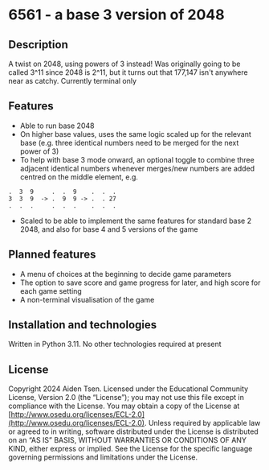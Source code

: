 # 6561 - a base 3 version of 2048

## Description
A twist on 2048, using powers of 3 instead! Was originally going to be called 3^11 since 2048 is 2^11, but it turns out that 177,147 isn't anywhere near as catchy. Currently terminal only

## Features
- Able to run base 2048
- On higher base values, uses the same logic scaled up for the relevant base (e.g. three identical numbers need to be merged for the next power of 3)
- To help with base 3 mode onward, an optional toggle to combine three adjacent identical numbers whenever merges/new numbers are added centred on the middle element, e.g.
```
.  3  9     .  .  9    .  .  .
3  3  9  -> .  9  9 -> .  . 27
.  .  .     .  .  .    .  .  .
```
- Scaled to be able to implement the same features for standard base 2 2048, and also for base 4 and 5 versions of the game

## Planned features
- A menu of choices at the beginning to decide game parameters
- The option to save score and game progress for later, and high score for each game setting
- A non-terminal visualisation of the game

## Installation and technologies
Written in Python 3.11. No other technologies required at present

## License
Copyright 2024 Aiden Tsen. Licensed under the Educational Community License, Version 2.0 (the “License”); you may not use this file except in compliance with the License. You may obtain a copy of the License at [http://www.osedu.org/licenses/ECL-2.0](http://www.osedu.org/licenses/ECL-2.0). Unless required by applicable law or agreed to in writing, software distributed under the License is distributed on an “AS IS” BASIS, WITHOUT WARRANTIES OR CONDITIONS OF ANY KIND, either express or implied. See the License for the specific language governing permissions and limitations under the License.
